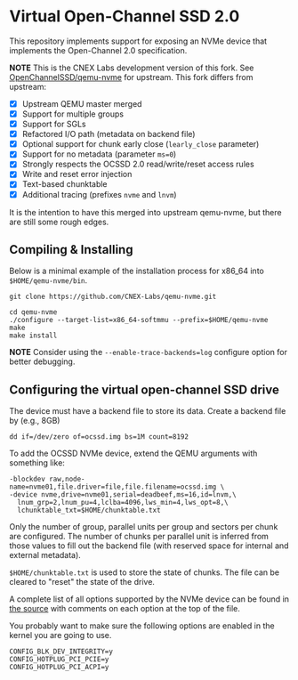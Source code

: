 # Virtual Open-Channel SSD 2.0

This repository implements support for exposing an NVMe device that implements
the Open-Channel 2.0 specification.

**NOTE** This is the CNEX Labs development version of this fork. See
[OpenChannelSSD/qemu-nvme](https://github.com/OpenChannelSSD/qemu-nvme) for
upstream. This fork differs from upstream:

-  [x] Upstream QEMU master merged
-  [x] Support for multiple groups
-  [x] Support for SGLs
-  [x] Refactored I/O path (metadata on backend file)
-  [x] Optional support for chunk early close (`learly_close` parameter)
-  [x] Support for no metadata (parameter `ms=0`)
-  [x] Strongly respects the OCSSD 2.0 read/write/reset access rules
-  [x] Write and reset error injection
-  [x] Text-based chunktable
-  [x] Additional tracing (prefixes `nvme` and `lnvm`)

It is the intention to have this merged into upstream qemu-nvme, but there are
still some rough edges.

## Compiling & Installing

Below is a minimal example of the installation process for x86_64 into
`$HOME/qemu-nvme/bin`.

    git clone https://github.com/CNEX-Labs/qemu-nvme.git

    cd qemu-nvme
    ./configure --target-list=x86_64-softmmu --prefix=$HOME/qemu-nvme
    make
    make install

**NOTE** Consider using the `--enable-trace-backends=log` configure option for
better debugging.

## Configuring the virtual open-channel SSD drive

The device must have a backend file to store its data. Create a backend file by
(e.g., 8GB)

    dd if=/dev/zero of=ocssd.img bs=1M count=8192

To add the OCSSD NVMe device, extend the QEMU arguments with something like:

    -blockdev raw,node-name=nvme01,file.driver=file,file.filename=ocssd.img \
    -device nvme,drive=nvme01,serial=deadbeef,ms=16,id=lnvm,\
      lnum_grp=2,lnum_pu=4,lclba=4096,lws_min=4,lws_opt=8,\
      lchunktable_txt=$HOME/chunktable.txt

Only the number of group, parallel units per group and sectors per chunk are
configured. The number of chunks per parallel unit is inferred from those
values to fill out the backend file (with reserved space for internal and
external metadata).

`$HOME/chunktable.txt` is used to store the state of chunks. The file can be
cleared to "reset" the state of the drive.

A complete list of all options supported by the NVMe device can be found in
[the source](hw/block/nvme.c#L31) with comments on each option at the top of
the file.

You probably want to make sure the following options are enabled in the kernel
you are going to use.

    CONFIG_BLK_DEV_INTEGRITY=y
    CONFIG_HOTPLUG_PCI_PCIE=y
    CONFIG_HOTPLUG_PCI_ACPI=y
